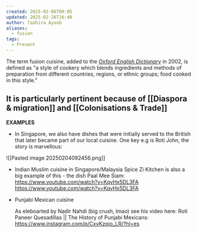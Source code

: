 ```yaml
---
created: 2025-02-06T09:05
updated: 2025-02-26T16:40
author: Taahira Ayoob
aliases:
  - fusion
tags:
  - Present
---
```



The term fusion cuisine, added to the _[Oxford English Dictionary](https://en.wikipedia.org/wiki/Oxford_English_Dictionary "Oxford English Dictionary")_ in 2002, is defined as "a style of cookery which blends ingredients and methods of preparation from different countries, regions, or ethnic groups; food cooked in this style."

It is particularly pertinent because of [[Diaspora & migration]] and [[Colonisations & Trade]]
---



**EXAMPLES**
 
-  In Singapore, we also have dishes that were initially served to the British that later became part of our local cuisine. One key e.g is Roti John, the story is marvellous: 

![[Pasted image 20250204092456.png]]
 - Indian Muslim cuisine in Singapore/Malaysia
Spice Zi Kitchen is also a big example of this - the dish Paal Mee Siam: https://www.youtube.com/watch?v=KqvHx5DL3FA https://www.youtube.com/watch?v=KqvHx5DL3FA  

- Punjabi Mexican cuisine 

	As eleboarted by Nadir Nahdi (big crush, lmao) see his video here: Roti Paneer Quesadillas || The History of Punjabi Mexicans: https://www.instagram.com/p/CxvKzpio_LR/?hl=es 
 
